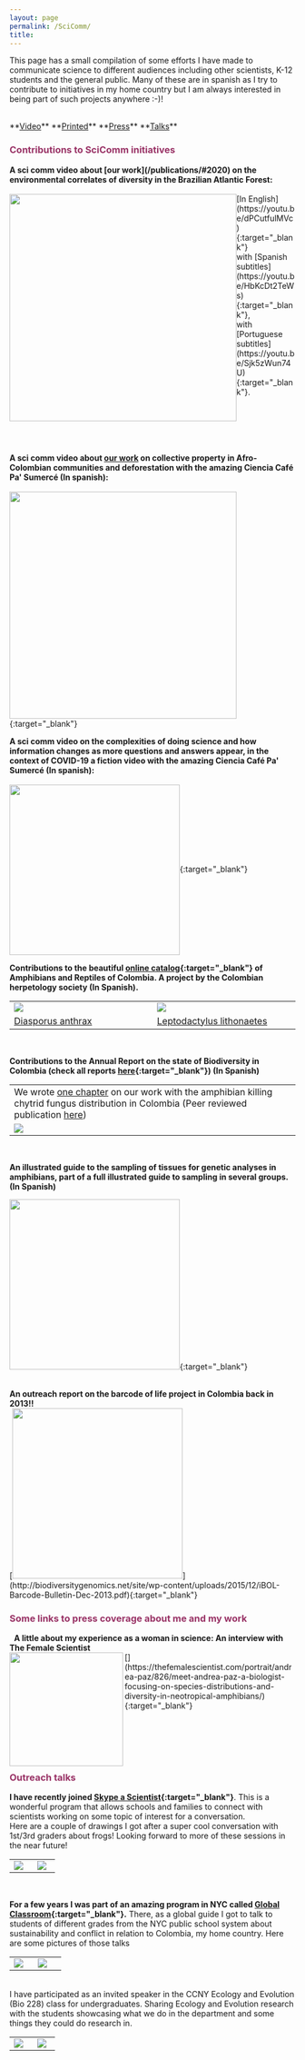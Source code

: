 ```yaml
---
layout: page
permalink: /SciComm/
title:  
---
```


This page has a small compilation of some efforts I have made to communicate science to different audiences including other scientists, K-12 students and the general public. Many of these are in spanish as I try to contribute to initiatives in my home country but I am always interested in being part of such projects anywhere :-)!  

<br>
**<a href="#Video">Video</a>**
**<a href="#Printed">Printed</a>**
**<a href="#Press">Press</a>**
**<a href="#Talks">Talks</a>**
&nbsp;
<br>
<h3><span style="color: #993366;">Contributions to SciComm initiatives</span></h3>
<a name="Video"></a>
<strong>A sci comm video about [our work](/publications/#2020) on the environmental correlates of diversity in the Brazilian Atlantic Forest: </strong>
<br>
<br>
<img style="float:left" src="/images/video_humboldt.jpg" width="400">
[In English](https://youtu.be/dPCutfulMVc){:target="_blank"}
<br>
with [Spanish subtitles](https://youtu.be/HbKcDt2TeWs){:target="_blank"}, 
<br>
with [Portuguese subtitles](https://youtu.be/Sjk5zWun74U){:target="_blank"}.
<br>
<br>
<br>
<br>
<br>
<br>

<strong>A sci comm video about [our work](/publications/#2020) on collective property in Afro-Colombian communities and deforestation with the amazing Ciencia Café Pa' Sumercé (In spanish):</strong>  
<br>
[<img align="center" src="/images/CienciaCafe.jpg" width="400">](https://www.youtube.com/watch?v=EXDzZW6zUX8&t=2s){:target="_blank"}
<br>

<strong>A sci comm video on the complexities of doing science and how information changes as more questions and answers appear, in the context of COVID-19 a fiction video with the amazing Ciencia Café Pa' Sumercé (In spanish):</strong>  
<br>
[<img align="center" src="/images/CienciaCafe2.png" width="300">](https://www.youtube.com/watch?v=KNzYY7TCfko){:target="_blank"}
<br>

<a name="Printed"></a>
<strong>Contributions to the beautiful [online catalog](http://www.acherpetologia.org/catalogo-de-anfibios-y-reptiles-de-colombia){:target="_blank"} of Amphibians and Reptiles of Colombia. A project by the Colombian herpetology society (In Spanish).</strong>

<table width="80%">
  <tr><td style="width:35%;vertical-align: middle;"><img src="/images/diasporus.png"/></td><td style="width:35%;vertical-align: middle;"><img src="/images/lithonaetes.png"/></td></tr>
 <tr><td> <a href="http://www.acherpetologia.org/wp-content/uploads/2017/06/CARC_Volumen3_Numero2.pdf" target="_blank">Diasporus anthrax</a></td><td> <a href="http://www.acherpetologia.org/wp-content/uploads/2018/05/VOL_4_NUM_1.pdf" target="_blank">Leptodactylus lithonaetes</a> </td></tr>
</table>
&nbsp;
<br>


<strong>Contributions to the Annual Report on the state of Biodiversity in Colombia (check all reports [here](http://reporte.humboldt.org.co/biodiversidad/){:target="_blank"}) (In Spanish)</strong>
<table width="80%">
<tr><td>We wrote <a href="http://reporte.humboldt.org.co/biodiversidad/2018/cap2/204/" target="_blank">one chapter</a> on our work with the amphibian killing chytrid fungus distribution in Colombia (Peer reviewed publication <a href="/publications/#2017">here</a>)</td></tr>
<tr><td style="height:35%;"><img src="/images/RET.png"/></td></tr>
</table>
&nbsp; 

<strong>An illustrated guide to the sampling of tissues for genetic analyses in amphibians, part of a full illustrated guide to sampling in several groups. (In Spanish)</strong>

[<img src="/images/Guia_tejidos.png" width="300">](http://repository.humboldt.org.co/bitstream/handle/20.500.11761/33659/561.pdf?sequence=1&isAllowed=y){:target="_blank"}  

<br>
<strong>An outreach report on the barcode of life project in Colombia back in 2013!!</strong>
&nbsp;
<br>
[<img src="/images/bol.png" width="300">](http://biodiversitygenomics.net/site/wp-content/uploads/2015/12/iBOL-Barcode-Bulletin-Dec-2013.pdf){:target="_blank"}
<a name="Press"></a>
<h3><span style="color: #993366;">Some links to press coverage about me and my work</span></h3>
&nbsp;
 <strong>A little about my experience as a woman in science: An interview with The Female Scientist</strong>  
<br>
[<img align="left" src="/images/Screen Shot 2020-04-06 at 12.13.39 PM.png" width="200">](https://thefemalescientist.com/portrait/andrea-paz/826/meet-andrea-paz-a-biologist-focusing-on-species-distributions-and-diversity-in-neotropical-amphibians/){:target="_blank"}
<br>
<br>
<br>
<br>
<br>
<br>
<a name="Talks"></a>
<h3><span style="color: #993366;">Outreach talks</span></h3>

<strong>I have recently joined [Skype a Scientist](https://www.skypeascientist.com){:target="_blank"}</strong>. This is a wonderful program that allows schools and families to connect with scientists working on some topic of interest for a conversation.  
Here are a couple of drawings I got after a super cool conversation with 1st/3rd graders about frogs! Looking forward to more of these sessions in the near future!
<table width="80%">
<tr><td style="width:43%;"><img src="/images/skype_scientist1.png"/></td><td style="width:40%;"><img src="/images/skype_scientist2.png"/></td></tr>
</table>  
<br>  

<strong>For a few years I was part of an amazing program in NYC called [Global Classroom](http://stage.otw.anant.us/Global-Classroom.aspx){:target="_blank"}.</strong> There, as a global guide I got to talk to students of different grades from the NYC public school system about sustainability and conflict in relation to Colombia, my home country. Here are some pictures of those talks
<table width="80%">
<tr><td style="width:35%;"><img src="/images/GlobalClassroom.JPG"/></td><td style="width:41%;"><img src="/images/GlobalClassroom.png"/></td></tr>
</table>  
  <br>
I have participated as an invited speaker in the CCNY Ecology and Evolution (Bio 228) class for undergraduates. Sharing Ecology and Evolution research with the students showcasing what we do in the department and some things they could do research in. 
<table width="80%">
<tr><td style="width:43%;"><img src="/images/228_1.png"/></td><td style="width:40%;"><img src="/images/228_2.png"/></td></tr>
</table>  
<br>  
  <br>
<br>
<br>
